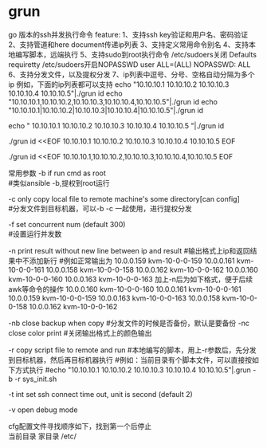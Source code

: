# grun
go 版本的ssh并发执行命令
  feature: 
  1、支持ssh key验证和用户名、密码验证
  2、支持管道和here document传递ip列表
  3、支持定义常用命令别名
  4、支持本地编写脚本，远端执行
  5、支持sudo到root执行命令
  /etc/sudoers关闭 Defaults    requiretty
  /etc/sudoers开启NOPASSWD  user     ALL=(ALL)       NOPASSWD: ALL
  6、支持分发文件，以及提权分发
  7、ip列表中逗号、分号、空格自动分隔为多个ip
  例如，下面的ip列表都可以支持
  echo "10.10.10.1 10.10.10.2 10.10.10.3 10.10.10.4 10.10.10.5"|./grun id
  echo "10.10.10.1,10.10.10.2,10.10.10.3,10.10.10.4,10.10.10.5"|./grun id
  echo "10.10.10.1|10.10.10.2|10.10.10.3|10.10.10.4|10.10.10.5"|./grun id

  echo "
  10.10.10.1
  10.10.10.2
  10.10.10.3
  10.10.10.4
  10.10.10.5
  "|./grun id

./grun id <<EOF
10.10.10.1
10.10.10.2
10.10.10.3
10.10.10.4
10.10.10.5
EOF

./grun id <<EOF
10.10.10.1,10.10.10.2,10.10.10.3,10.10.10.4,10.10.10.5
EOF

常用参数
  -b    if run cmd as root    
        #类似ansible -b,提权到root运行

  -c    only copy local file to remote machine's some directory[can config]   
        #分发文件到目标机器，可以-b -c 一起使用，进行提权分发 

  -f    set concurrent num (default 300)  
        #设置运行并发数

  -n    print result without new line between ip and result 
        #输出格式上ip和返回结果中不添加新行
        #例如正常输出为
        10.0.0.159
        kvm-10-0-0-159
        10.0.0.161
        kvm-10-0-0-161
        10.0.0.158
        kvm-10-0-0-158
        10.0.0.162
        kvm-10-0-0-162
        10.0.0.160
        kvm-10-0-0-160
        10.0.0.163
        kvm-10-0-0-163
        加上-n后为如下格式，便于后续awk等命令的操作
        10.0.0.160 kvm-10-0-0-160
        10.0.0.161 kvm-10-0-0-161
        10.0.0.159 kvm-10-0-0-159
        10.0.0.163 kvm-10-0-0-163
        10.0.0.158 kvm-10-0-0-158
        10.0.0.162 kvm-10-0-0-162

  -nb   close backup when copy
        #分发文件的时候是否备份，默认是要备份
  -nc   close color print
        #关闭输出格式上的颜色输出

  -r    copy script file to remote and run
        #本地编写的脚本，用上-r参数后，先分发到目标机器，然后再目标机器执行
        #例如：当前目录有个脚本文件，可以直接按如下方式执行
        #echo "10.10.10.1 10.10.10.2 10.10.10.3 10.10.10.4 10.10.10.5"|.grun -b -r sys_init.sh

  -t int
        set ssh connect time out, unit is second (default 2)

  -v    open debug mode

cfg配置文件寻找顺序如下，找到第一个后停止  
当前目录
家目录
/etc/